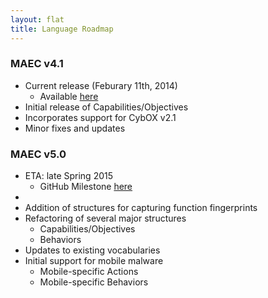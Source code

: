 ```yaml
---
layout: flat
title: Language Roadmap
---
```


<div class="row">
  <div class="col-md-6">
    <div class="panel panel-default">
      <div class="panel-heading">
        <h3 class="panel-title">MAEC v4.1</h3>
      </div>
      <div class="panel-body">
		  <ul>
			<li>Current release (Feburary 11th, 2014)
		      <ul>
			    <li>Available <a href="http://maec.mitre.org/language/version4.1/">here</a></li>
			  </ul>
			</li>
			<li>Initial release of Capabilities/Objectives</li>
			<li>Incorporates support for CybOX v2.1</li>
			<li>Minor fixes and updates</li>
		  </ul>
      </div>
    </div>
  </div>
  <div class="col-md-6">
    <div class="panel panel-default">
      <div class="panel-heading">
        <h3 class="panel-title">MAEC v5.0</h3>
      </div>
      <div class="panel-body">
        <ul>
		  <li>ETA: late Spring 2015
		    <ul>
			  <li>GitHub Milestone <a href="https://github.com/MAECProject/schemas/milestones/MAEC%205.0">here</a></li>
			</ul>
		  <li>
		  <li>Addition of structures for capturing function fingerprints</li>
		  <li>Refactoring of several major structures
		    <ul>
			  <li>Capabilities/Objectives</li>
			  <li>Behaviors</li>
			</ul>
		  </li>
		  <li>Updates to existing vocabularies</li>
		  <li>Initial support for mobile malware
		    <ul>
			  <li>Mobile-specific Actions</li>
			  <li>Mobile-specific Behaviors</li>
			</ul>
		  </li>
		</ul>
      </div>
    </div>
  </div>
</div>